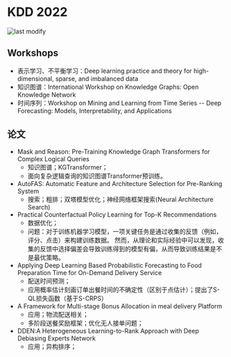 KDD 2022
===
<!--START_SECTION:badge-->

![last modify](https://img.shields.io/static/v1?label=last%20modify&message=2022-10-13%2001:56:19&color=yellowgreen&style=flat-square)

<!--END_SECTION:badge-->

## Workshops

- 表示学习、不平衡学习：Deep learning practice and theory for high-dimensional, sparse, and imbalanced data
- 知识图谱：International Workshop on Knowledge Graphs: Open Knowledge Network
- 时间序列：Workshop on Mining and Learning from Time Series -- Deep Forecasting: Models, Interpretability, and Applications

## 论文
- Mask and Reason: Pre-Training Knowledge Graph Transformers for Complex Logical Queries
    - 知识图谱；KGTransformer；
    - 面向复杂逻辑查询的知识图谱Transformer预训练。
- AutoFAS: Automatic Feature and Architecture Selection for Pre-Ranking System
    - 搜索；粗排；双塔模型优化；神经网络框架搜索(Neural Architecture Search)
- Practical Counterfactual Policy Learning for Top-K Recommendations
    - 数据优化；
    - 问题：对于训练机器学习模型，一项关键任务是通过收集的反馈（例如，评分、点击）来构建训练数据。 然而，从理论和实际经验中可以发现，收集的反馈中选择偏差会导致训练得到的模型有偏，从而导致训练结果是不是最优策略。
- Applying Deep Learning Based Probabilistic Forecasting to Food Preparation Time for On-Demand Delivery Service
    - 配送时间预测；
    - 应用概率估计刻画订单出餐时间的不确定性（区别于点估计）；提出了S-QL损失函数（基于S-CRPS）
- A Framework for Multi-stage Bonus Allocation in meal delivery Platform
    - 应用；物流配送相关；
    - 多阶段送餐奖励框架；优化无人接单问题；
- DDEN:A Heterogeneous Learning-to-Rank Approach with Deep Debiasing Experts Network
    - 应用；异构排序；
